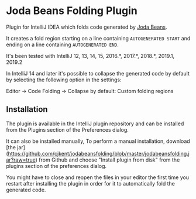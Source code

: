 Joda Beans Folding Plugin
=========================

Plugin for IntelliJ IDEA which folds code generated by [Joda Beans](http://www.joda.org/joda-beans/).

It creates a fold region starting on a line containing `AUTOGENERATED START` and ending on a line containing
`AUTOGENERATED END`.

It's been tested with IntelliJ 12, 13, 14, 15, 2016.\*, 2017.\*, 2018.\*, 2019.1, 2019.2

In IntelliJ 14 and later it's possible to collapse the generated code by default by selecting the following option
in the settings:

Editor -> Code Folding -> Collapse by default: Custom folding regions

Installation
------------
The plugin is available in the IntelliJ plugin repository and can be installed from the Plugins section of the 
Preferences dialog.

It can also be installed manually, To perform a manual installation, download [the jar]
(https://github.com/cjkent/jodabeansfolding/blob/master/jodabeansfolding.jar?raw=true)
from Github and choose "Install plugin from disk" from the plugins section of the preferences dialog.

You might have to close and reopen the files in your editor the first time you restart after installing the plugin
in order for it to automatically fold the generated code.
